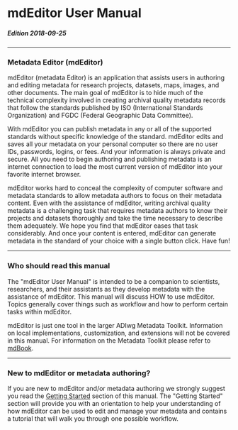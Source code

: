 # mdEditor User Manual

##### Edition 2018-09-25

---

### Metadata Editor (mdEditor)

mdEditor (metadata Editor) is an application that assists users in authoring and editing metadata for research projects, datasets, maps, images, and other documents. The main goal of mdEditor is to hide much of the technical complexity involved in creating archival quality metadata records that follow the standards published by ISO (International Standards Organization) and FGDC (Federal Geographic Data Committee).

With mdEditor you can publish metadata in any or all of the supported standards without specific knowledge of the standard.  mdEditor edits and saves all your metadata on your personal computer so there are no user IDs, passwords, logins, or fees. And your information is always private and secure. All you need to begin authoring and publishing metadata is an internet connection to load the most current version of mdEditor into your favorite internet browser.

mdEditor works hard to conceal the complexity of computer software and metadata standards to allow metadata authors to focus on their metadata content. Even with the assistance of mdEditor, writing archival quality metadata is a challenging task that requires metadata authors to know their projects and datasets thoroughly and take the time necessary to describe them adequately. We hope you find that mdEditor eases that task considerably. And once your content is entered, mdEditor can generate metadata in the standard of your choice with a single button click. Have fun!

---

### Who should read this manual

The "mdEditor User Manual" is intended to be a companion to scientists, researchers, and their assistants as they develop metadata with the assistance of mdEditor. This manual will discuss HOW to use mdEditor. Topics generally cover things such as workflow and how to perform certain tasks within mdEditor.

mdEditor is just one tool in the larger ADIwg Metadata Toolkit. Information on local implementations, customization, and extensions will not be covered in this manual. For information on the Metadata Toolkit please refer to [mdBook](https://legacy.gitbook.com/book/adiwg/mdbook/details).

---

### New to mdEditor or metadata authoring?

If you are new to mdEditor and/or metadata authoring we strongly suggest you read the [Getting Started](getting-started.md) section of this manual. The "Getting Started" section will provide you with an orientation to help your understanding of how mdEditor can be used to edit and manage your metadata and contains a tutorial that will walk you through one possible workflow.

